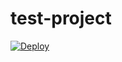 # test-project

<a href="https://heroku.com/deploy?template=https://github.com/swethanaretla/test-project">
  <img src="https://www.herokucdn.com/deploy/button.svg" alt="Deploy">
</a>